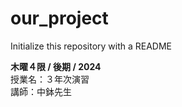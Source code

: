 # our_project
Initialize this repository with a README


**木曜４限 / 後期 / 2024**
<br>
授業名：３年次演習
<br>
講師：中鉢先生
<br>

